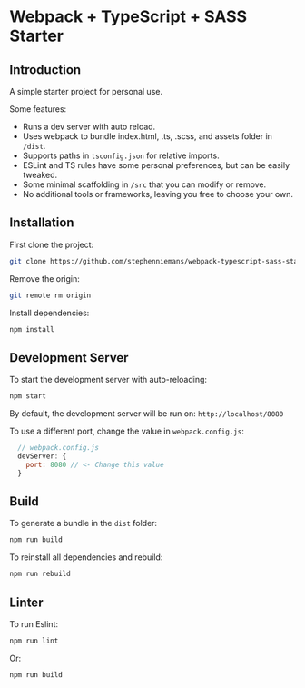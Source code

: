 # Webpack + TypeScript + SASS Starter

## Introduction

A simple starter project for personal use.

Some features:
- Runs a dev server with auto reload.
- Uses webpack to bundle index.html, .ts, .scss, and assets folder in `/dist`.
- Supports paths in `tsconfig.json` for relative imports.
- ESLint and TS rules have some personal preferences, but can be easily tweaked.
- Some minimal scaffolding in `/src` that you can modify or remove.
- No additional tools or frameworks, leaving you free to choose your own.

## Installation

First clone the project:

```bash
git clone https://github.com/stephenniemans/webpack-typescript-sass-starter.git
```

Remove the origin:

```bash
git remote rm origin
```

Install dependencies:

```bash
npm install
```

## Development Server

To start the development server with auto-reloading:

```bash
npm start
```

By default, the development server will be run on: `http://localhost/8080`

To use a different port, change the value in `webpack.config.js`:

```js
  // webpack.config.js
  devServer: {
    port: 8080 // <- Change this value
  }
```

## Build

To generate a bundle in the `dist` folder:

```bash
npm run build
```

To reinstall all dependencies and rebuild:

```bash
npm run rebuild
```

## Linter

To run Eslint:

```bash
npm run lint
```

Or:

```bash
npm run build
```

